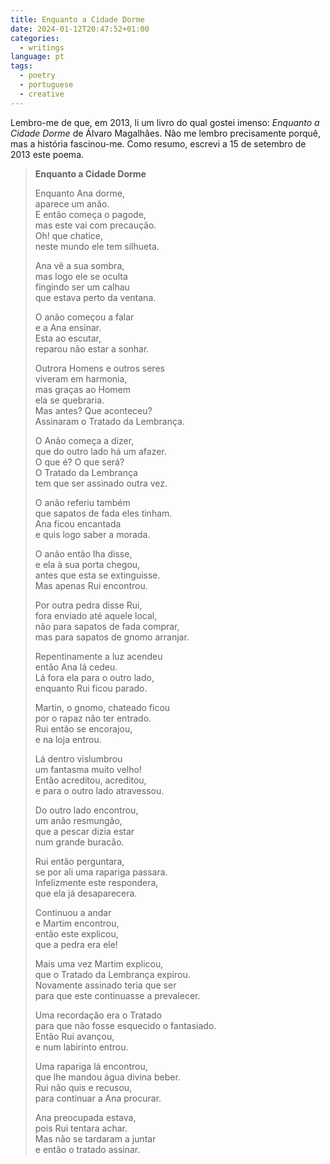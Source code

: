 ```yaml
---
title: Enquanto a Cidade Dorme
date: 2024-01-12T20:47:52+01:00
categories:
  - writings
language: pt
tags:
  - poetry
  - portuguese
  - creative
---
```


Lembro-me de que, em 2013, li um livro do qual gostei imenso: *Enquanto a Cidade Dorme* de Álvaro Magalhães. Não me lembro precisamente porquê, mas a história fascinou-me. Como resumo, escrevi a 15 de setembro de 2013 este poema.

<!--more-->

> **Enquanto a Cidade Dorme**
>
> Enquanto Ana dorme,<br>
aparece um anão.<br>
E então começa o pagode,<br>
mas este vai com precaução.<br>
Oh! que chatice,<br>
neste mundo ele tem silhueta.
>
> Ana vê a sua sombra,<br>
mas logo ele se oculta<br>
fingindo ser um calhau<br>
que estava perto da ventana.
>
> O anão começou a falar<br>
e a Ana ensinar.<br>
Esta ao escutar,<br>
reparou não estar a sonhar.
>
> Outrora Homens e outros seres<br>
viveram em harmonia,<br>
mas graças ao Homem<br>
ela se quebraria.<br>
Mas antes? Que aconteceu?<br>
Assinaram o Tratado da Lembrança.
>
> O Anão começa a dizer,<br>
que do outro lado há um afazer.<br>
O que é? O que será?<br>
O Tratado da Lembrança <br>
tem que ser assinado outra vez.
>
> O anão referiu também<br>
que sapatos de fada eles tinham.<br>
Ana ficou encantada<br>
e quis logo saber a morada.
>
> O anão então lha disse,<br>
e ela à sua porta chegou,<br>
antes que esta se extinguisse.<br>
Mas apenas Rui encontrou.
>
> Por outra pedra disse Rui,<br>
fora enviado até aquele local,<br>
não para sapatos de fada comprar,<br>
mas para sapatos de gnomo arranjar.
>
> Repentinamente a luz acendeu<br>
então Ana lá cedeu.<br>
Lá fora ela para o outro lado,<br>
enquanto Rui ficou parado.
>
> Martin, o gnomo, chateado ficou<br>
por o rapaz não ter entrado.<br>
Rui então se encorajou,<br>
e na loja entrou.
>
> Lá dentro vislumbrou<br>
um fantasma muito velho!<br>
Então acreditou, acreditou,<br>
e para o outro lado atravessou.
>
> Do outro lado encontrou,<br>
um anão resmungão,<br>
que a pescar dizia estar<br>
num grande buracão.
>
> Rui então perguntara,<br>
se por ali uma rapariga passara.<br>
Infelizmente este respondera,<br>
que ela já desaparecera.
>
> Continuou a andar<br>
e Martim encontrou,<br>
então este explicou,<br>
que a pedra era ele!
>
> Mais uma vez Martim explicou,<br>
que o Tratado da Lembrança expirou.<br>
Novamente assinado teria que ser<br>
para que este continuasse a prevalecer.
>
> Uma recordação era o Tratado<br>
para que não fosse esquecido o fantasiado.<br>
Então Rui avançou,<br>
e num labirinto entrou.
>
> Uma rapariga lá encontrou,<br>
que lhe mandou água divina beber.<br>
Rui não quis e recusou,<br>
para continuar a Ana procurar.
>
> Ana preocupada estava,<br>
pois Rui tentara achar.<br>
Mas não se tardaram a juntar<br>
e então o tratado assinar.
